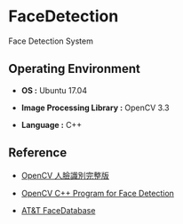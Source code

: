 # FaceDetection

Face Detection System


## Operating Environment

* **OS :** Ubuntu 17.04

* **Image Processing Library :** OpenCV 3.3

* **Language :** C++


## Reference

* [OpenCV 人臉識別完整版](http://www.jianshu.com/p/232b12db4ea6)

* [OpenCV C++ Program for Face Detection](http://www.geeksforgeeks.org/opencv-c-program-face-detection/)

* [AT&T FaceDatabase](http://www.cl.cam.ac.uk/research/dtg/attarchive/facedatabase.html)
